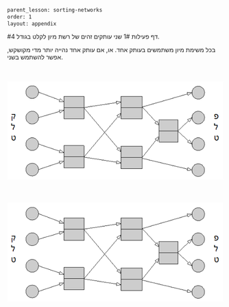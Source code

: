```
parent_lesson: sorting-networks
order: 1
layout: appendix
```

#דף פעילות 1#
שני עותקים זהים של רשת מיון לקלט בגודל 4.

בכל משימת מיון משתמשים בעותק אחד.
או, אם עותק אחד נהייה יותר מדי מקושקש, אפשר להשתמש בשני.

<br>
<br>

<div id="container" align="center">
  <img class="img-responsive" src="img03.png" title=""/>
</div>
<br>
<br>
<br>
<div id="container" align="center">
  <img class="img-responsive" src="img03.png" title=""/>
</div>
<br>
<br>
<br>
